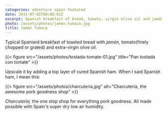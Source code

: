 ```yaml
---
categories: adventure spain featured
date: 2015-07-01T00:00:01Z
excerpt: Spanish breakfast of bread, tomato, virgin olive oil and jamón serrano
photo: /assets/photos/jamon-tumaca.jpg
title: Jamón Tumaca
---
```


Typical Spaniard breakfast of toasted bread with _jamón_, tomato(finely chopped or grated) and extra-virgin olive oil.

{{< figure src="/assets/photos/tostada-tomate-01.jpg" title="Pan tostada con tomate" >}}

Upscale it by adding a top layer of cured Spanish ham. When I said Spanish ham, I mean this:

{{< figure src="/assets/photos/charcuteria.jpg" alt="Charcutería, the awesome pork goodness shop" >}}

*Charcutería,* the one stop shop for everything pork goodness. All made possible with Spain's super dry low air humidity.